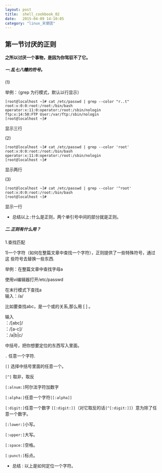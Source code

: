 ```yaml
---
layout: post
title:  shell_cookbook_02
date:   2015-04-09 14:10:05
category: "linux_天使团"
---
```

<h2>第一节讨厌的正则</h2>

<h4>之所以讨厌一个事物，是因为你驾驭不了它。</h4>

<h5>一.乱七八糟的符号。</h5>
(1)
   
举例：（grep  为行模式，默认以行显示）

<pre><code>[root@localhost ~]# cat /etc/passwd | grep --color "r..t"
root:x:0:0:root:/root:/bin/bash
operator:x:11:0:operator:/root:/sbin/nologin
ftp:x:14:50:FTP User:/var/ftp:/sbin/nologin
[root@localhost ~]# 
</code></pre>

<p>显示三行</p>

(2)
<pre><code>[root@localhost ~]# cat /etc/passwd | grep --color 'root'
root:x:0:0:root:/root:/bin/bash
operator:x:11:0:operator:/root:/sbin/nologin
[root@localhost ~]#
</code></pre>
<p>显示两行</p>
(3)
<pre><code>[root@localhost ~]# cat /etc/passwd | grep --color '^root'
root:x:0:0:root:/root:/bin/bash
[root@localhost ~]#
</code></pre>
<p>显示一行 </p> 

*	总结以上`:`什么是正则，两个单引号中间的部分就是正则。 

<h5>二.正则有什么用？</h5>

<p>1.查找匹配</p>


<p> 1)一个字符（如何在整篇文章中查找一个字符），正则提供了一些特殊符号，通过这
些符号去替换一些东西.</p>
<p>举例：在整篇文章中查找字母a</p> 
		
使用vi编辑器打开/etc/passwd 

<p>在末行模式下查找a 
</br>输入：/a/ 
</p> 
<p>比如要查找abc，是一个或的关系,那么用 [ ] 。</p>  
<p>输入  
</br>   ：/[abc]/    
</br>   ：/[a-c]/  
</br>   ：/a|b|c/
</p>

中括号，把你想要定位的东西写入里面。

`.`	任意一个字符.

`[]`  选择中括号里面的任意一个。 

`[^]`  取非，取反 

`[:alnum:]`阿尔法字符加数字 

`[:alpha:]`任意一个字符`[[:alpha]]` 

`[:digit:]`任意一个数字 `[[:digit:]]`（对它取反的话`[^[:digit:]]`）意为除了任意一个数字。 

`[:lower:]`小写。  

`[:upper:]`大写。

`[:space:]`空格。

`[:punct:]`标点。

* 总结`：`以上是如何定位一个字符。
